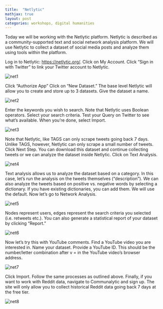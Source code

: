 ```yaml
---
title:  "Netlytic"
mathjax: true
layout: post
categories: workshops, digital humanities
---
```


Today we will be working with the Netlytic platform. Netlytic is described as a community-supported text and social network analysis platform. We will use Netlytic to collect a dataset of social media posts and analyze them using tools within the platform.

Log in to Netlytic: https://netlytic.org/.
Click on My Account.
Click “Sign in with Twitter” to link your Twitter account to Netlytic.

![net1](https://user-images.githubusercontent.com/22083340/156433368-a5f71f8d-9af4-4568-a112-e421b329e979.png)

Click “Authorize App”
Click on “New Dataset.” The base level Netlytic will allow you to create and store up to 3 datasets.
Give the dataset a name.

![net2](https://user-images.githubusercontent.com/22083340/156433499-9dd9db22-c700-4810-96f8-2e34e578c1e2.png)

Enter the keywords you wish to search. Note that Netlytic uses Boolean operators.
Select your search criteria.
Test your Query on Twitter to see what’s available.
When you’re done, select Import.

![net3](https://user-images.githubusercontent.com/22083340/156433555-4659e386-b787-4762-8b4e-403de5b66cfc.png)

Note that Netlytic, like TAGS can only scrape tweets going back 7 days. Unlike TAGS, however, Netlytic can only scrape a small number of tweets.
Click Next Step.
You can download this dataset and continue collecting tweets or we can analyze the dataset inside Netlytic.
Click on Text Analysis.

![net4](https://user-images.githubusercontent.com/22083340/156433597-b832aa93-c4f7-46fe-9c18-859bb3917027.png)

Text analysis allows us to analyze the dataset based on a category. In this case, let’s run the analysis on the tweets themselves (“description”).
We can also analyze the tweets based on positive vs. negative words by selecting a dictionary. If you have existing dictionaries, you can add them. We will use the default. 
Now let’s go to Network Analysis.

![net5](https://user-images.githubusercontent.com/22083340/156433654-b012a4cc-c7e0-495e-ad82-bfd6bb8c3808.png)

Nodes represent users, edges represent the search criteria you selected (i.e. retweets etc.).
You can also generate a statistical report of your dataset by clicking “Report.”

![net6](https://user-images.githubusercontent.com/22083340/156433709-0f68e253-cdbc-4678-ae80-a973e6adf70a.png)

Now let’s try this with YouTube comments. Find a YouTube video you are interested in.
Name your dataset.
Provide a YouTube ID. This should be the number/letter combination after v = in the YouTube video’s browser address.

![net7](https://user-images.githubusercontent.com/22083340/156433781-7ec4c203-580d-4583-b7a3-62507200d8f2.png)

Click Import.
Follow the same processes as outlined above.
Finally, if you want to work with Reddit data, navigate to Communalytic and sign up. The site will only allow you to collect historical Reddit data going back 7 days at the free tier.

![net8](https://user-images.githubusercontent.com/22083340/156433842-f881457d-cc3f-4331-8675-6fdff8dfecf5.png)
